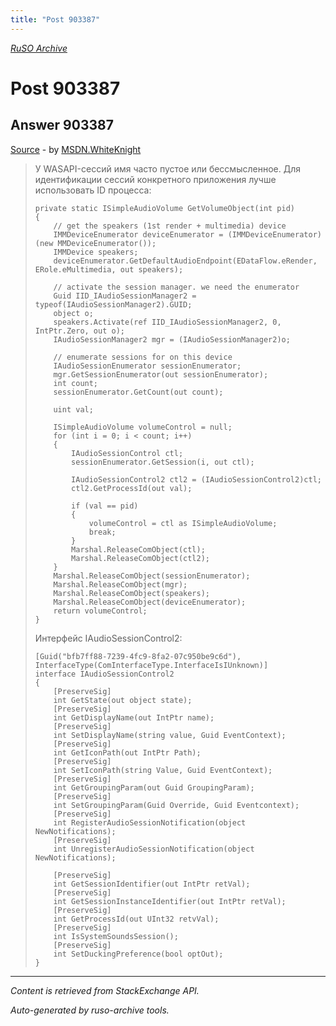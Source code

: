 ```yaml
---
title: "Post 903387"
---
```

<p><i><a href="https://github.com/MSDN-WhiteKnight/ruso-archive/">RuSO Archive</a></i></p>
<h1>Post 903387</h1>
<h2>Answer 903387</h2>
<p><a href="https://ru.stackoverflow.com/a/903387/">Source</a> - by <a href="https://ru.stackoverflow.com/users/240512/msdn-whiteknight">MSDN.WhiteKnight</a></p>
<blockquote>
<p>У WASAPI-сессий имя часто пустое или бессмысленное. Для идентификации сессий конкретного приложения лучше использовать ID процесса:</p>

<pre><code>private static ISimpleAudioVolume GetVolumeObject(int pid)
{
    // get the speakers (1st render + multimedia) device
    IMMDeviceEnumerator deviceEnumerator = (IMMDeviceEnumerator)(new MMDeviceEnumerator());
    IMMDevice speakers;
    deviceEnumerator.GetDefaultAudioEndpoint(EDataFlow.eRender, ERole.eMultimedia, out speakers);

    // activate the session manager. we need the enumerator
    Guid IID_IAudioSessionManager2 = typeof(IAudioSessionManager2).GUID;
    object o;
    speakers.Activate(ref IID_IAudioSessionManager2, 0, IntPtr.Zero, out o);
    IAudioSessionManager2 mgr = (IAudioSessionManager2)o;

    // enumerate sessions for on this device
    IAudioSessionEnumerator sessionEnumerator;
    mgr.GetSessionEnumerator(out sessionEnumerator);
    int count;
    sessionEnumerator.GetCount(out count);

    uint val;

    ISimpleAudioVolume volumeControl = null;
    for (int i = 0; i &lt; count; i++)
    {
        IAudioSessionControl ctl;
        sessionEnumerator.GetSession(i, out ctl);

        IAudioSessionControl2 ctl2 = (IAudioSessionControl2)ctl;
        ctl2.GetProcessId(out val);

        if (val == pid)
        {
            volumeControl = ctl as ISimpleAudioVolume;
            break;
        }
        Marshal.ReleaseComObject(ctl);
        Marshal.ReleaseComObject(ctl2);
    }
    Marshal.ReleaseComObject(sessionEnumerator);
    Marshal.ReleaseComObject(mgr);
    Marshal.ReleaseComObject(speakers);
    Marshal.ReleaseComObject(deviceEnumerator);
    return volumeControl;
}
</code></pre>

<p>Интерфейс IAudioSessionControl2:</p>

<pre><code>[Guid("bfb7ff88-7239-4fc9-8fa2-07c950be9c6d"),
InterfaceType(ComInterfaceType.InterfaceIsIUnknown)]
interface IAudioSessionControl2
{
    [PreserveSig]
    int GetState(out object state);
    [PreserveSig]
    int GetDisplayName(out IntPtr name);
    [PreserveSig]
    int SetDisplayName(string value, Guid EventContext);
    [PreserveSig]
    int GetIconPath(out IntPtr Path);
    [PreserveSig]
    int SetIconPath(string Value, Guid EventContext);
    [PreserveSig]
    int GetGroupingParam(out Guid GroupingParam);
    [PreserveSig]
    int SetGroupingParam(Guid Override, Guid Eventcontext);
    [PreserveSig]
    int RegisterAudioSessionNotification(object NewNotifications);
    [PreserveSig]
    int UnregisterAudioSessionNotification(object NewNotifications);

    [PreserveSig]
    int GetSessionIdentifier(out IntPtr retVal);
    [PreserveSig]
    int GetSessionInstanceIdentifier(out IntPtr retVal);
    [PreserveSig]
    int GetProcessId(out UInt32 retvVal);
    [PreserveSig]
    int IsSystemSoundsSession();
    [PreserveSig]
    int SetDuckingPreference(bool optOut);
}
</code></pre>

</blockquote>
<hr/>
<p><i>Content is retrieved from StackExchange API. </i></p>
<p><i>Auto-generated by ruso-archive tools. </i></p>
